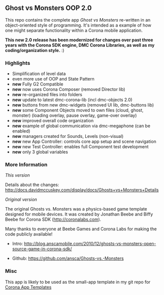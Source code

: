 ## Ghost vs Monsters OOP 2.0 ##

This repo contains the complete app _Ghost vs Monsters_ re-written in an object-oriented style of programming. It's intended as a example of how one might separate functionality within a Corona mobile application.

**This new 2.0 release has been modernized for changes over past three years with the Corona SDK engine, DMC Corona Libraries, as well as my coding/organization style.** :)

### Highlights ###

* Simplification of level data
* even more use of OOP and State Pattern
* **new** Fully G2 Compatible
* **new** now uses Corona Composer (removed Director lib)
* **new** re-organized files into folders
* **new** update to latest dmc-corona-lib (incl dmc-objects 2.0)
* **new** buttons from new dmc-widgets (removed UI lib, dmc-buttons lib)
* **new** some Component Objects moved to own files (cloud, ghost, monster) (loading overlay, pause overlay, game-over overlay)
* **new** improved overall code organization
* **new** example of global communication via dmc-megaphone (can be enabled)
* **new** managers created for Sounds, Levels (non-visual)
* **new** new App Controller: controls core app setup and scene navigation
* **new** new Test Controller: enables full Component test development
* **new** only 3 global variables


### More Information ###

*This version*

Details about the changes: http://docs.davidmccuskey.com/display/docs/Ghosts+vs+Monsters+Details

*Original version*

The original Ghosts vs. Monsters was a physics-based game template designed for mobile devices. It was created by Jonathan Beebe and Biffy Beebe for Corona SDK (http://coronalabs.com).

Many thanks to everyone at Beebe Games and Corona Labs for making the code publicly available!

* Intro: http://blog.anscamobile.com/2010/12/ghosts-vs-monsters-open-source-game-in-corona-sdk/

* Github: https://github.com/ansca/Ghosts-vs.-Monsters


### Misc ###

This app is likely to be used as the small-app template in my git repo for [Corona App Templates](https://github.com/dmccuskey/Corona-App-Templates)
